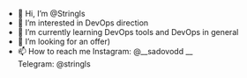 - 👋 Hi, I’m @Stringls
- 👀 I’m interested in DevOps direction
- 🌱 I’m currently learning DevOps tools and DevOps in general
- 💞️ I’m looking for an offer)
- 📫 How to reach me Instagram: @__sadovodd __  
                     Telegram:  @stringls

<!---
Stringls/Stringls is a ✨ special ✨ repository because its `README.md` (this file) appears on your GitHub profile.
You can click the Preview link to take a look at your changes.
--->
